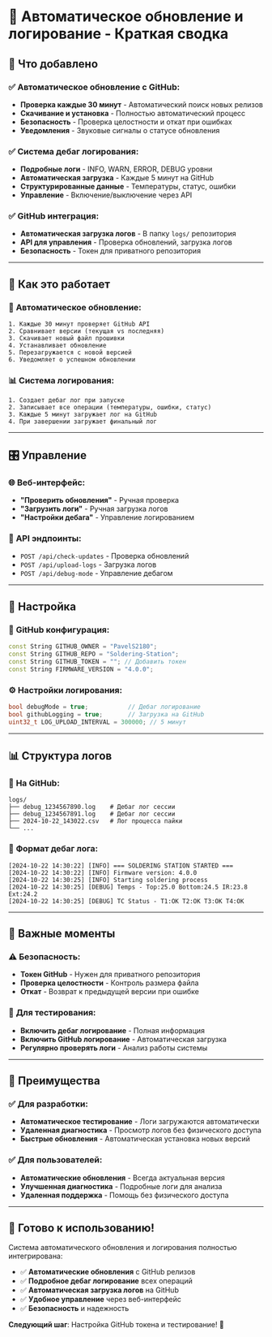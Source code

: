 # 🚀 Автоматическое обновление и логирование - Краткая сводка

## 🎯 Что добавлено

### ✅ **Автоматическое обновление с GitHub:**
- **Проверка каждые 30 минут** - Автоматический поиск новых релизов
- **Скачивание и установка** - Полностью автоматический процесс
- **Безопасность** - Проверка целостности и откат при ошибках
- **Уведомления** - Звуковые сигналы о статусе обновления

### ✅ **Система дебаг логирования:**
- **Подробные логи** - INFO, WARN, ERROR, DEBUG уровни
- **Автоматическая загрузка** - Каждые 5 минут на GitHub
- **Структурированные данные** - Температуры, статус, ошибки
- **Управление** - Включение/выключение через API

### ✅ **GitHub интеграция:**
- **Автоматическая загрузка логов** - В папку `logs/` репозитория
- **API для управления** - Проверка обновлений, загрузка логов
- **Безопасность** - Токен для приватного репозитория

---

## 🔧 Как это работает

### 🤖 **Автоматическое обновление:**
```
1. Каждые 30 минут проверяет GitHub API
2. Сравнивает версии (текущая vs последняя)
3. Скачивает новый файл прошивки
4. Устанавливает обновление
5. Перезагружается с новой версией
6. Уведомляет о успешном обновлении
```

### 📊 **Система логирования:**
```
1. Создает дебаг лог при запуске
2. Записывает все операции (температуры, ошибки, статус)
3. Каждые 5 минут загружает лог на GitHub
4. При завершении загружает финальный лог
```

---

## 🎛️ Управление

### 🌐 **Веб-интерфейс:**
- **"Проверить обновления"** - Ручная проверка
- **"Загрузить логи"** - Ручная загрузка логов
- **"Настройки дебага"** - Управление логированием

### 📱 **API эндпоинты:**
- `POST /api/check-updates` - Проверка обновлений
- `POST /api/upload-logs` - Загрузка логов
- `POST /api/debug-mode` - Управление дебагом

---

## 🔧 Настройка

### 🎯 **GitHub конфигурация:**
```cpp
const String GITHUB_OWNER = "PavelS2180";
const String GITHUB_REPO = "Soldering-Station";
const String GITHUB_TOKEN = ""; // Добавить токен
const String FIRMWARE_VERSION = "4.0.0";
```

### ⚙️ **Настройки логирования:**
```cpp
bool debugMode = true;           // Дебаг логирование
bool githubLogging = true;       // Загрузка на GitHub
uint32_t LOG_UPLOAD_INTERVAL = 300000; // 5 минут
```

---

## 📊 Структура логов

### 📁 **На GitHub:**
```
logs/
├── debug_1234567890.log    # Дебаг лог сессии
├── debug_1234567891.log    # Дебаг лог сессии
├── 2024-10-22_143022.csv   # Лог процесса пайки
└── ...
```

### 📝 **Формат дебаг лога:**
```
[2024-10-22 14:30:22] [INFO] === SOLDERING STATION STARTED ===
[2024-10-22 14:30:22] [INFO] Firmware version: 4.0.0
[2024-10-22 14:30:25] [INFO] Starting soldering process
[2024-10-22 14:30:25] [DEBUG] Temps - Top:25.0 Bottom:24.5 IR:23.8 Ext:24.2
[2024-10-22 14:30:25] [DEBUG] TC Status - T1:OK T2:OK T3:OK T4:OK
```

---

## 🚨 Важные моменты

### ⚠️ **Безопасность:**
- **Токен GitHub** - Нужен для приватного репозитория
- **Проверка целостности** - Контроль размера файла
- **Откат** - Возврат к предыдущей версии при ошибке

### 🔧 **Для тестирования:**
- **Включить дебаг логирование** - Полная информация
- **Включить GitHub логирование** - Автоматическая загрузка
- **Регулярно проверять логи** - Анализ работы системы

---

## 🎯 Преимущества

### ✅ **Для разработки:**
- **Автоматическое тестирование** - Логи загружаются автоматически
- **Удаленная диагностика** - Просмотр логов без физического доступа
- **Быстрые обновления** - Автоматическая установка новых версий

### ✅ **Для пользователей:**
- **Автоматические обновления** - Всегда актуальная версия
- **Улучшенная диагностика** - Подробные логи для анализа
- **Удаленная поддержка** - Помощь без физического доступа

---

## 🚀 Готово к использованию!

Система автоматического обновления и логирования полностью интегрирована:

- ✅ **Автоматические обновления** с GitHub релизов
- ✅ **Подробное дебаг логирование** всех операций
- ✅ **Автоматическая загрузка логов** на GitHub
- ✅ **Удобное управление** через веб-интерфейс
- ✅ **Безопасность** и надежность

**Следующий шаг**: Настройка GitHub токена и тестирование! 🎉
